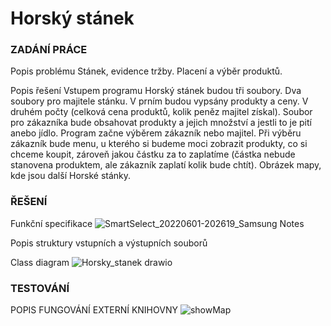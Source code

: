 # Horský stánek
### ZADÁNÍ PRÁCE
Popis problému
Stánek, evidence tržby. Placení a výběr produktů.

Popis řešení
Vstupem programu Horský stánek budou tři soubory. Dva soubory pro majitele stánku. V prním budou vypsány produkty a ceny. V druhém počty (celková cena produktů, kolik peněz majitel získal). Soubor pro zákazníka bude obsahovat produkty a jejich množství a jestli to je pití anebo jídlo. Program začne výběrem zákazník nebo majitel. Při výběru zákazník bude menu, u kterého si budeme moci zobrazit produkty, co si chceme koupit, zároveň jakou částku za to zaplatíme (částka nebude stanovena produktem, ale zákazník zaplatí kolik bude chtít). Obrázek mapy, kde jsou další Horské stánky. 

### ŘEŠENÍ
Funkční specifikace
![SmartSelect_20220601-202619_Samsung Notes](https://user-images.githubusercontent.com/100836132/171802928-ba87b7d6-310b-4451-84fb-2ed2989b08cb.jpg)


Popis struktury vstupních a výstupních souborů


Class diagram
![Horsky_stanek drawio](https://user-images.githubusercontent.com/100836132/171803006-1671af07-66ca-453d-8e67-71a8e7be34b8.png)


### TESTOVÁNÍ

POPIS FUNGOVÁNÍ EXTERNÍ KNIHOVNY
![showMap](https://user-images.githubusercontent.com/100836132/171803175-65019b49-c53c-4411-ac30-931830613df0.png)

